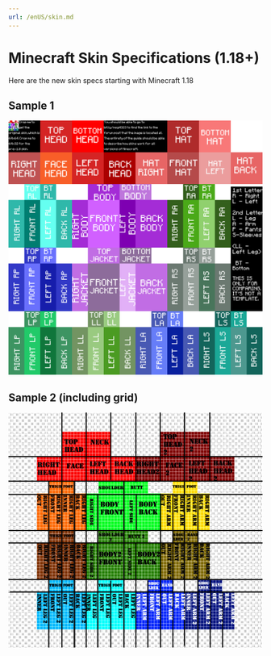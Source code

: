 ```yaml
---
url: /enUS/skin.md
---
```

# Minecraft Skin Specifications (1.18+)

Here are the new skin specs starting with Minecraft 1.18

## Sample 1

![image info](/img/skin/template.png)

## Sample 2 (including grid)

![image info](/img/skin/template-grid.jpg)
